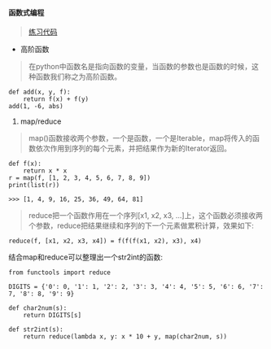 #### 函数式编程
> [练习代码](https://github.com/Zzz468005600/python-study/blob/master/code/test_functional_programming.py)

- 高阶函数
> 在python中函数名是指向函数的变量，当函数的参数也是函数的时候，这种函数我们称之为高阶函数。
```
def add(x, y, f):
    return f(x) + f(y)
add(1, -6, abs)
```
1. map/reduce
> map()函数接收两个参数，一个是函数，一个是Iterable，map将传入的函数依次作用到序列的每个元素，并把结果作为新的Iterator返回。
```
def f(x):
    return x * x
r = map(f, [1, 2, 3, 4, 5, 6, 7, 8, 9])
print(list(r))

>>> [1, 4, 9, 16, 25, 36, 49, 64, 81]
```
> reduce把一个函数作用在一个序列\[x1, x2, x3, ...\]上，这个函数必须接收两个参数，reduce把结果继续和序列的下一个元素做累积计算，效果如下:
```
reduce(f, [x1, x2, x3, x4]) = f(f(f(x1, x2), x3), x4)
```
结合map和reduce可以整理出一个str2int的函数:
```
from functools import reduce

DIGITS = {'0': 0, '1': 1, '2': 2, '3': 3, '4': 4, '5': 5, '6': 6, '7': 7, '8': 8, '9': 9}

def char2num(s):
    return DIGITS[s]

def str2int(s):
    return reduce(lambda x, y: x * 10 + y, map(char2num, s))
```